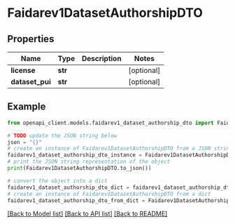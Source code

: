 # Faidarev1DatasetAuthorshipDTO


## Properties

Name | Type | Description | Notes
------------ | ------------- | ------------- | -------------
**license** | **str** |  | [optional] 
**dataset_pui** | **str** |  | [optional] 

## Example

```python
from openapi_client.models.faidarev1_dataset_authorship_dto import Faidarev1DatasetAuthorshipDTO

# TODO update the JSON string below
json = "{}"
# create an instance of Faidarev1DatasetAuthorshipDTO from a JSON string
faidarev1_dataset_authorship_dto_instance = Faidarev1DatasetAuthorshipDTO.from_json(json)
# print the JSON string representation of the object
print(Faidarev1DatasetAuthorshipDTO.to_json())

# convert the object into a dict
faidarev1_dataset_authorship_dto_dict = faidarev1_dataset_authorship_dto_instance.to_dict()
# create an instance of Faidarev1DatasetAuthorshipDTO from a dict
faidarev1_dataset_authorship_dto_from_dict = Faidarev1DatasetAuthorshipDTO.from_dict(faidarev1_dataset_authorship_dto_dict)
```
[[Back to Model list]](../README.md#documentation-for-models) [[Back to API list]](../README.md#documentation-for-api-endpoints) [[Back to README]](../README.md)


